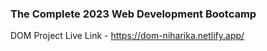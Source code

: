 ### The Complete 2023 Web Development Bootcamp

DOM Project Live Link - https://dom-niharika.netlify.app/